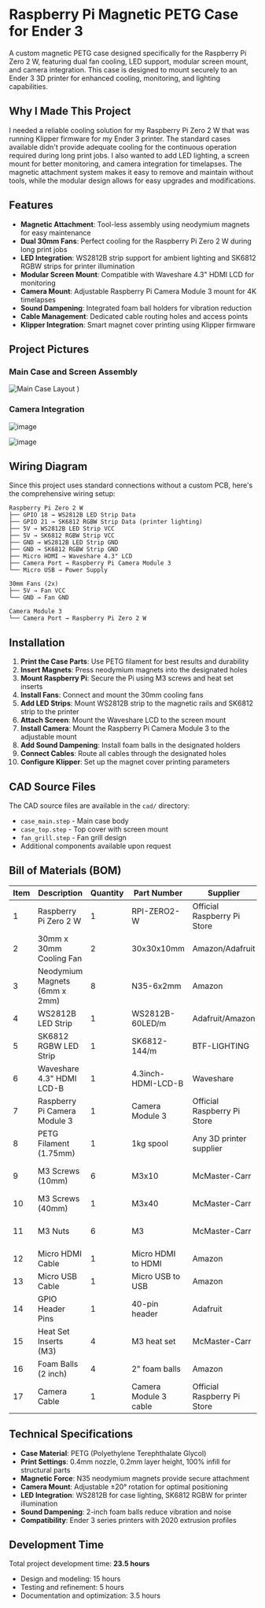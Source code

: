 # Raspberry Pi Magnetic PETG Case for Ender 3

A custom magnetic PETG case designed specifically for the Raspberry Pi Zero 2 W, featuring dual fan cooling, LED support, modular screen mount, and camera integration. This case is designed to mount securely to an Ender 3 3D printer for enhanced cooling, monitoring, and lighting capabilities.

## Why I Made This Project

I needed a reliable cooling solution for my Raspberry Pi Zero 2 W that was running Klipper firmware for my Ender 3 printer. The standard cases available didn't provide adequate cooling for the continuous operation required during long print jobs. I also wanted to add LED lighting, a screen mount for better monitoring, and camera integration for timelapses. The magnetic attachment system makes it easy to remove and maintain without tools, while the modular design allows for easy upgrades and modifications.

## Features

- **Magnetic Attachment**: Tool-less assembly using neodymium magnets for easy maintenance
- **Dual 30mm Fans**: Perfect cooling for the Raspberry Pi Zero 2 W during long print jobs
- **LED Integration**: WS2812B strip support for ambient lighting and SK6812 RGBW strips for printer illumination
- **Modular Screen Mount**: Compatible with Waveshare 4.3" HDMI LCD for monitoring
- **Camera Mount**: Adjustable Raspberry Pi Camera Module 3 mount for 4K timelapses
- **Sound Dampening**: Integrated foam ball holders for vibration reduction
- **Cable Management**: Dedicated cable routing holes and access points
- **Klipper Integration**: Smart magnet cover printing using Klipper firmware

## Project Pictures

### Main Case and Screen Assembly
![Main Case Layout](https://github.com/user-attachments/assets/5af6afa8-bf43-4eae-879b-342f3800ba49)
)

### Camera Integration
![image](https://github.com/user-attachments/assets/51e10a9a-5f24-45f4-b114-72786f383d59)

![image](https://github.com/user-attachments/assets/6af93df9-b87d-4129-8cf3-f349af5c587f)



## Wiring Diagram

Since this project uses standard connections without a custom PCB, here's the comprehensive wiring setup:

```
Raspberry Pi Zero 2 W
├── GPIO 18 → WS2812B LED Strip Data
├── GPIO 21 → SK6812 RGBW Strip Data (printer lighting)
├── 5V → WS2812B LED Strip VCC
├── 5V → SK6812 RGBW Strip VCC
├── GND → WS2812B LED Strip GND
├── GND → SK6812 RGBW Strip GND
├── Micro HDMI → Waveshare 4.3" LCD
├── Camera Port → Raspberry Pi Camera Module 3
└── Micro USB → Power Supply

30mm Fans (2x)
├── 5V → Fan VCC
└── GND → Fan GND

Camera Module 3
└── Camera Port → Raspberry Pi Zero 2 W
```

## Installation

1. **Print the Case Parts**: Use PETG filament for best results and durability
2. **Insert Magnets**: Press neodymium magnets into the designated holes
3. **Mount Raspberry Pi**: Secure the Pi using M3 screws and heat set inserts
4. **Install Fans**: Connect and mount the 30mm cooling fans
5. **Add LED Strips**: Mount WS2812B strip to the magnetic rails and SK6812 strip to the printer
6. **Attach Screen**: Mount the Waveshare LCD to the screen mount
7. **Install Camera**: Mount the Raspberry Pi Camera Module 3 to the adjustable mount
8. **Add Sound Dampening**: Install foam balls in the designated holders
9. **Connect Cables**: Route all cables through the designated holes
10. **Configure Klipper**: Set up the magnet cover printing parameters

## CAD Source Files

The CAD source files are available in the `cad/` directory:
- `case_main.step` - Main case body
- `case_top.step` - Top cover with screen mount
- `fan_grill.step` - Fan grill design
- Additional components available upon request

## Bill of Materials (BOM)

| Item | Description | Quantity | Part Number | Supplier | Notes |
|------|-------------|----------|-------------|----------|-------|
| 1 | Raspberry Pi Zero 2 W | 1 | RPI-ZERO2-W | Official Raspberry Pi Store | Main computer board |
| 2 | 30mm x 30mm Cooling Fan | 2 | 30x30x10mm | Amazon/Adafruit | Dual fans for cooling |
| 3 | Neodymium Magnets (6mm x 2mm) | 8 | N35-6x2mm | Amazon | For magnetic attachment |
| 4 | WS2812B LED Strip | 1 | WS2812B-60LED/m | Adafruit/Amazon | RGB lighting for case |
| 5 | SK6812 RGBW LED Strip | 1 | SK6812-144/m | BTF-LIGHTING | Printer illumination |
| 6 | Waveshare 4.3" HDMI LCD-B | 1 | 4.3inch-HDMI-LCD-B | Waveshare | Display screen |
| 7 | Raspberry Pi Camera Module 3 | 1 | Camera Module 3 | Official Raspberry Pi Store | 4K timelapse camera |
| 8 | PETG Filament (1.75mm) | 1 | 1kg spool | Any 3D printer supplier | For 3D printing case parts |
| 9 | M3 Screws (10mm) | 6 | M3x10 | McMaster-Carr | For mounting components |
| 10 | M3 Screws (40mm) | 1 | M3x40 | McMaster-Carr | For camera mount |
| 11 | M3 Nuts | 6 | M3 | McMaster-Carr | For securing screws |
| 12 | Micro HDMI Cable | 1 | Micro HDMI to HDMI | Amazon | For screen connection |
| 13 | Micro USB Cable | 1 | Micro USB to USB | Amazon | For power supply |
| 14 | GPIO Header Pins | 1 | 40-pin header | Adafruit | For LED strip connection |
| 15 | Heat Set Inserts (M3) | 4 | M3 heat set | McMaster-Carr | For threaded inserts |
| 16 | Foam Balls (2 inch) | 4 | 2" foam balls | Amazon | Sound dampening |
| 17 | Camera Cable | 1 | Camera Module 3 cable | Official Raspberry Pi Store | Camera connection |

## Technical Specifications

- **Case Material**: PETG (Polyethylene Terephthalate Glycol)
- **Print Settings**: 0.4mm nozzle, 0.2mm layer height, 100% infill for structural parts
- **Magnetic Force**: N35 neodymium magnets provide secure attachment
- **Camera Mount**: Adjustable ±20° rotation for optimal positioning
- **LED Integration**: WS2812B for case lighting, SK6812 RGBW for printer illumination
- **Sound Dampening**: 2-inch foam balls reduce vibration and noise
- **Compatibility**: Ender 3 series printers with 2020 extrusion profiles

## Development Time

Total project development time: **23.5 hours**
- Design and modeling: 15 hours
- Testing and refinement: 5 hours
- Documentation and optimization: 3.5 hours
